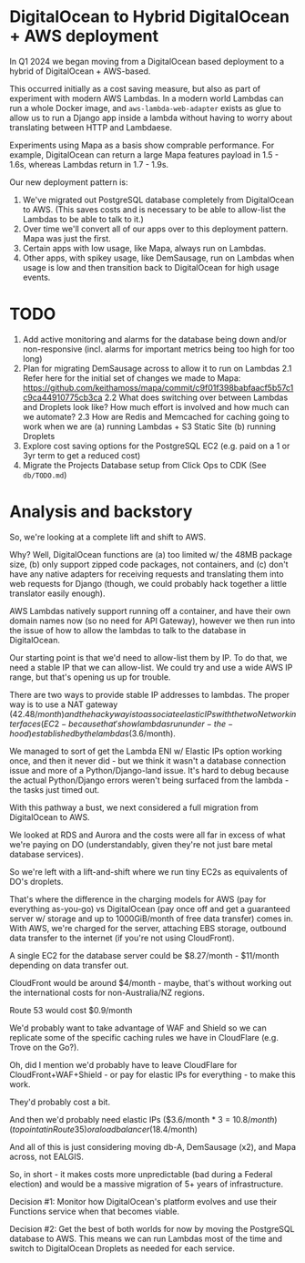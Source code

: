 # DigitalOcean to Hybrid DigitalOcean + AWS deployment

In Q1 2024 we began moving from a DigitalOcean based deployment to a hybrid of DigitalOcean + AWS-based.

This occurred initially as a cost saving measure, but also as part of experiment with modern AWS Lambdas. In a modern world Lambdas can run a whole Docker image, and `aws-lambda-web-adapter` exists as glue to allow us to run a Django app inside a lambda without having to worry about translating between HTTP and Lambdaese.

Experiments using Mapa as a basis show comprable performance. For example, DigitalOcean can return a large Mapa features payload in 1.5 - 1.6s, whereas Lambdas return in 1.7 - 1.9s.

Our new deployment pattern is:

1. We've migrated out PostgreSQL database completely from DigitalOcean to AWS. (This saves costs and is necessary to be able to allow-list the Lambdas to be able to talk to it.)
2. Over time we'll convert all of our apps over to this deployment pattern. Mapa was just the first.
3. Certain apps with low usage, like Mapa, always run on Lambdas.
4. Other apps, with spikey usage, like DemSausage, run on Lambdas when usage is low and then transition back to DigitalOcean for high usage events.

# TODO

1. Add active monitoring and alarms for the database being down and/or non-responsive (incl. alarms for important metrics being too high for too long)
2. Plan for migrating DemSausage across to allow it to run on Lambdas
  2.1 Refer here for the initial set of changes we made to Mapa: https://github.com/keithamoss/mapa/commit/c9f01f398babfaacf5b57c1c9ca44910775cb3ca
  2.2 What does switching over between Lambdas and Droplets look like? How much effort is involved and how much can we automate?
  2.3 How are Redis and Memcached for caching going to work when we are (a) running Lambdas + S3 Static Site (b) running Droplets
3. Explore cost saving options for the PostgreSQL EC2 (e.g. paid on a 1 or 3yr term to get a reduced cost)
4. Migrate the Projects Database setup from Click Ops to CDK (See `db/TODO.md`)

# Analysis and backstory

So, we're looking at a complete lift and shift to AWS.

Why? Well, DigitalOcean functions are (a) too limited w/ the 48MB package size, (b) only support zipped code packages, not containers, and (c) don't have any native adapters for receiving requests and translating them into web requests for Django (though, we could probably hack together a little translator easily enough).

AWS Lambdas natively support running off a container, and have their own domain names now (so no need for API Gateway), however we then run into the issue of how to allow the lambdas to talk to the database in DigitalOcean.

Our starting point is that we'd need to allow-list them by IP. To do that, we need a stable IP that we can allow-list. We could try and use a wide AWS IP range, but that's opening us up for trouble.

There are two ways to provide stable IP addresses to lambdas. The proper way is to use a NAT gateway ($42.48/month) and the hacky way is to associate elastic IPs with the two Network interfaces (EC2 - because that's how lambdas run under-the-hood) established by the lambdas ($3.6/month).

We managed to sort of get the Lambda ENI w/ Elastic IPs option working once, and then it never did - but we think it wasn't a database connection issue and more of a Python/Django-land issue. It's hard to debug because the actual Python/Django errors weren't being surfaced from the lambda - the tasks just timed out.

With this pathway a bust, we next considered a full migration from DigitalOcean to AWS.

We looked at RDS and Aurora and the costs were all far in excess of what we're paying on DO (understandably, given they're not just bare metal database services).

So we're left with a lift-and-shift where we run tiny EC2s as equivalents of DO's droplets.

That's where the difference in the charging models for AWS (pay for everything as-you-go) vs DigitalOcean (pay once off and get a guaranteed server w/ storage and up to 1000GiB/month of free data transfer) comes in. With AWS, we're charged for the server, attaching EBS storage, outbound data transfer to the internet (if you're not using CloudFront).

A single EC2 for the database server could be $8.27/month - $11/month depending on data transfer out.

CloudFront would be around $4/month - maybe, that's without working out the international costs for non-Australia/NZ regions.

Route 53 would cost $0.9/month

We'd probably want to take advantage of WAF and Shield so we can replicate some of the specific caching rules we have in CloudFlare (e.g. Trove on the Go?).

Oh, did I mention we'd probably have to leave CloudFlare for CloudFront+WAF+Shield - or pay for elastic IPs for everything - to make this work.

They'd probably cost a bit.

And then we'd probably need elastic IPs ($3.6/month \* 3 = $10.8/month) (to point at in Route 35) or a load balancer ($18.4/month)

And all of this is just considering moving db-A, DemSausage (x2), and Mapa across, not EALGIS.

So, in short - it makes costs more unpredictable (bad during a Federal election) and would be a massive migration of 5+ years of infrastructure.

Decision #1: Monitor how DigitalOcean's platform evolves and use their Functions service when that becomes viable.

Decision #2: Get the best of both worlds for now by moving the PostgreSQL database to AWS. This means we can run Lambdas most of the time and switch to DigitalOcean Droplets as needed for each service.